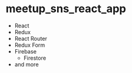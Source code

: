 # meetup_sns_react_app

- React
- Redux
- React Router
- Redux Form
- Firebase
  - Firestore
- and more